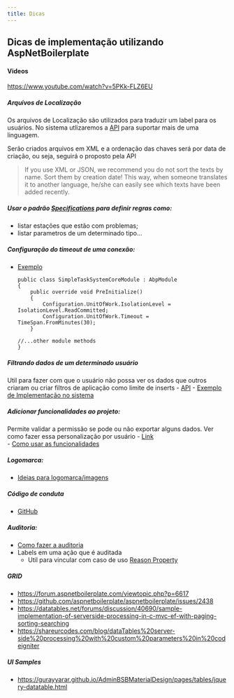 ```yaml
---
title: Dicas 
---
```


## Dicas de implementação utilizando AspNetBoilerplate

#### Videos
https://www.youtube.com/watch?v=5PKk-FLZ6EU

##### Arquivos de Localização
Os arquivos de Localização são utilizados para traduzir um label para os usuários. No sistema utlizaremos a [API](https://www.aspnetboilerplate.com/Pages/Documents/Localization) para suportar mais de uma linguagem. 

Serão criados arquivos em XML e a ordenação das chaves será por data de criação, ou seja, seguirá o proposto pela API

> If you use XML or JSON, we recommend you do not sort the texts by name. Sort them by creation date! This way, when someone translates it to another language, he/she can easily see which texts have been added recently.

##### Usar o padrão [Specifications](https://www.aspnetboilerplate.com/Pages/Documents/Specifications) para definir regras como:

   - listar estações que estão com problemas;
   - listar parametros de um determinado tipo...

##### Configuração do timeout de uma conexão:    

   - [Exemplo](https://www.aspnetboilerplate.com/Pages/Documents/Unit-Of-Work)
        ```
        public class SimpleTaskSystemCoreModule : AbpModule
        {
            public override void PreInitialize()
            {
                Configuration.UnitOfWork.IsolationLevel = IsolationLevel.ReadCommitted;
                Configuration.UnitOfWork.Timeout = TimeSpan.FromMinutes(30);
            }

        //...other module methods
        }
        ```
##### Filtrando dados de um determinado usuário 

Util para fazer com que o usuário não possa ver os dados que outros criaram ou criar filtros de aplicação como limite de inserts
    - [API](https://github.com/zzzprojects/EntityFramework.DynamicFilters)
    - [Exemplo de Implementação no sistema](https://www.aspnetboilerplate.com/Pages/Documents/Data-Filters)

##### Adicionar funcionalidades ao projeto:

Permite validar a permissão se pode ou não exportar alguns dados. Ver como fazer essa personalização por usuário
    - [Link](https://www.aspnetboilerplate.com/Pages/Documents/Feature-Management)    
    - [Como usar as funcionalidades](https://www.aspnetboilerplate.com/Pages/Documents/MVC-Views)

##### Logomarca:

   - [Ideias para logomarca/imagens](https://dribbble.com/search?q=logo)

##### Código de conduta

   - [GitHub](https://opensource.guide/code-of-conduct/)    

##### Auditoria:
   - [Como fazer a auditoria](https://www.aspnetboilerplate.com/Pages/Documents/Entity-History) 
   - Labels em uma ação que é auditada
     - Util para vincular com caso de uso [Reason Property](https://www.aspnetboilerplate.com/Pages/Documents/Entity-History#reason-property)

##### GRID

   - https://forum.aspnetboilerplate.com/viewtopic.php?p=6617    
   - https://github.com/aspnetboilerplate/aspnetboilerplate/issues/2438
   - https://datatables.net/forums/discussion/40690/sample-implementation-of-serverside-processing-in-c-mvc-ef-with-paging-sorting-searching
   - https://shareurcodes.com/blog/dataTables%20server-side%20processing%20with%20custom%20parameters%20in%20codeigniter

##### UI Samples

   - https://gurayyarar.github.io/AdminBSBMaterialDesign/pages/tables/jquery-datatable.html